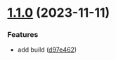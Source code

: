 # [1.1.0](https://github.com/devsecopsmaturitymodel/metricAnalyzer/compare/v1.0.0...v1.1.0) (2023-11-11)


### Features

* add build ([d97e462](https://github.com/devsecopsmaturitymodel/metricAnalyzer/commit/d97e462772962961a154fa3ab9930a1e205bb2f1))
